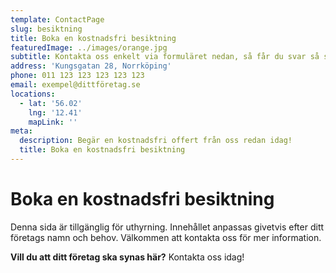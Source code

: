```yaml
---
template: ContactPage
slug: besiktning
title: Boka en kostnadsfri besiktning
featuredImage: ../images/orange.jpg
subtitle: Kontakta oss enkelt via formuläret nedan, så får du svar så snart som möjligt.
address: 'Kungsgatan 28, Norrköping'
phone: 011 123 123 123 123 123
email: exempel@dittföretag.se
locations:
  - lat: '56.02'
    lng: '12.41'
    mapLink: ''
meta:
  description: Begär en kostnadsfri offert från oss redan idag!
  title: Boka en kostnadsfri besiktning
---
```


#   Boka en kostnadsfri besiktning

Denna sida är tillgänglig för uthyrning. Innehållet anpassas givetvis efter ditt företags namn och behov. Välkommen att kontakta oss för mer information.


**Vill du att ditt företag ska synas här?** Kontakta oss idag!

